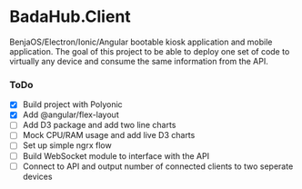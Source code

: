 # BadaHub.Client
BenjaOS/Electron/Ionic/Angular bootable kiosk application and mobile application. The goal of this project to be able to deploy one set of code to virtually any device and consume the same information from the API.

### ToDo
- [x] Build project with Polyonic
- [x] Add @angular/flex-layout
- [ ] Add D3 package and add two line charts
- [ ] Mock CPU/RAM usage and add live D3 charts
- [ ] Set up simple ngrx flow
- [ ] Build WebSocket module to interface with the API
- [ ] Connect to API and output number of connected clients to two seperate devices
